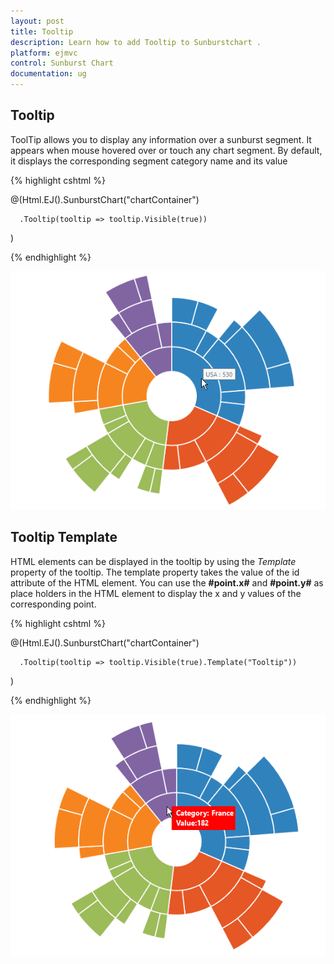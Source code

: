 ```yaml
---
layout: post
title: Tooltip
description: Learn how to add Tooltip to Sunburstchart .
platform: ejmvc
control: Sunburst Chart
documentation: ug
---
```


## Tooltip  

ToolTip allows you to display any information over a sunburst segment. It appears when mouse hovered over or touch any chart segment. By default, it displays the corresponding segment category name and its value

{% highlight cshtml %}

@(Html.EJ().SunburstChart("chartContainer")

      .Tooltip(tooltip => tooltip.Visible(true))
 )

{% endhighlight %}

![](Tooltip_images/Tooltip_img1.png)

## Tooltip Template   

HTML elements can be displayed in the tooltip by using the *Template* property of the tooltip. The template property takes the value of the id attribute of the HTML element. You can use the **#point.x#** and **#point.y#** as place holders in the HTML element to display the x and y values of the corresponding point.

{% highlight cshtml %}

<div id="Tooltip" style="display: none;">
        <div id="value" style="background-color:red;padding-top:3px;padding-right:3px">
            <div>
                <label id="efpercentage" style="color:white">
                    &nbsp;&nbsp;Category:&nbsp;#point.x#
                   <br />&nbsp;&nbsp;Value:#point.y#
                </label>
            </div>
        </div>
    </div>

@(Html.EJ().SunburstChart("chartContainer")

      .Tooltip(tooltip => tooltip.Visible(true).Template("Tooltip"))
 )



{% endhighlight %}

![](Tooltip_images/Tooltip_img2.png)
